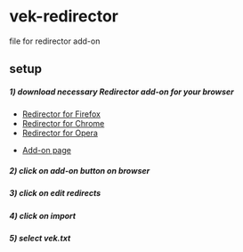 # vek-redirector
file for redirector add-on

## setup
##### 1) download necessary Redirector add-on for your browser
 * [Redirector for Firefox](https://addons.mozilla.org/en-US/firefox/addon/redirector/)
 * [Redirector for Chrome](https://chrome.google.com/webstore/detail/redirector/ocgpenflpmgnfapjedencafcfakcekcd?hl=en)
 * [Redirector for Opera](https://addons.opera.com/en/extensions/details/redirector-2/)

- [Add-on page](http://einaregilsson.com/redirector/)

##### 2) click on add-on button on browser
##### 3) click on edit redirects
##### 4) click on import
##### 5) select vek.txt
